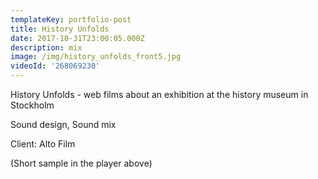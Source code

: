 ```yaml
---
templateKey: portfolio-post
title: History Unfolds
date: 2017-10-31T23:00:05.000Z
description: mix
image: /img/history_unfolds_front5.jpg
videoId: '268069230'
---
```

History Unfolds - web films about an exhibition at the history museum in Stockholm

Sound design, Sound mix

Client: Alto Film

(Short sample in the player above)
